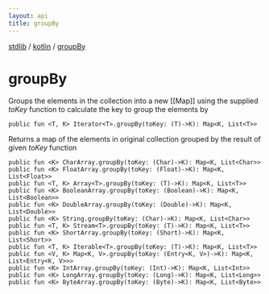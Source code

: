 ```yaml
---
layout: api
title: groupBy
---
```

[stdlib](../index.html) / [kotlin](index.html) / [groupBy](groupBy.html)

# groupBy
Groups the elements in the collection into a new [[Map]] using the supplied *toKey* function to calculate the key to group the elements by
```
public fun <T, K> Iterator<T>.groupBy(toKey: (T)->K): Map<K, List<T>>
```
Returns a map of the elements in original collection grouped by the result of given *toKey* function
```
public fun <K> CharArray.groupBy(toKey: (Char)->K): Map<K, List<Char>>
public fun <K> FloatArray.groupBy(toKey: (Float)->K): Map<K, List<Float>>
public fun <T, K> Array<T>.groupBy(toKey: (T)->K): Map<K, List<T>>
public fun <K> BooleanArray.groupBy(toKey: (Boolean)->K): Map<K, List<Boolean>>
public fun <K> DoubleArray.groupBy(toKey: (Double)->K): Map<K, List<Double>>
public fun <K> String.groupBy(toKey: (Char)->K): Map<K, List<Char>>
public fun <T, K> Stream<T>.groupBy(toKey: (T)->K): Map<K, List<T>>
public fun <K> ShortArray.groupBy(toKey: (Short)->K): Map<K, List<Short>>
public fun <T, K> Iterable<T>.groupBy(toKey: (T)->K): Map<K, List<T>>
public fun <V, K> Map<K, V>.groupBy(toKey: (Entry<K, V>)->K): Map<K, List<Entry<K, V>>>
public fun <K> IntArray.groupBy(toKey: (Int)->K): Map<K, List<Int>>
public fun <K> LongArray.groupBy(toKey: (Long)->K): Map<K, List<Long>>
public fun <K> ByteArray.groupBy(toKey: (Byte)->K): Map<K, List<Byte>>
```
